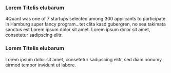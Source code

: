 ### Lorem Titelis elubarum
4Quant was one of 7 startups selected among 300 applicants to participate in Hamburg super fancy program...tet clita kasd gubergren, no sea takimata sanctus est Lorem ipsum dolor sit amet. Lorem ipsum dolor sit amet, consetetur sadipscing elitr.

<!-- Titles need to be at least ### so h3 -->

### Lorem Titelis elubarum

Lorem ipsum dolor sit amet, consetetur sadipscing elitr, sed diam nonumy eirmod tempor invidunt ut labore.
